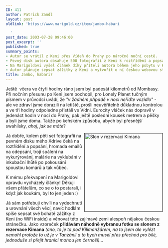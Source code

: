 ```yaml
---
ID: 411
author: Patrick Zandl
layout: post
oldlink: 'https://www.marigold.cz/item/jambo-habari

  '
post_date: 2003-07-28 09:46:00
post_excerpt: ''
published: true
summary_points:
- Autor se vrátil z Keni přes Vídeň do Prahy po náročné noční cestě.
- Pevný disk autora obsahuje 500 fotografií z Keni k roztřídění a popsání.
- Na Marigoldovi vyšel článek díky příteli autora během jeho pobytu v Keni.
- Autor plánuje sepsat zážitky z Keni a vytvořit o ní českou webovou stránku.
title: Jambo, habari?
---
```


<p>
Ještě&#160; včera ve čtyři hodiny ráno jsem byl padesát kilometrů od Mombasy. Při nočním přesunu po Keni jsem pochopil, pro Lonely Planet tučným písmem v průvodci uvádí, že <EM>"v žádném případě v noci neřiďte vozidlo"</EM> - ale ve zdraví jsme dorazili na letiště, prošli neuvěřitelně důkladnou kontrolou a ve tři hodiny odpoledne přistáli ve Vídni. Eurocity vláček nás dopravil v jedenáct hodin v noci do Prahy, pak ještě poslední kousek metrem a pěšky a byli jsme doma. Takže po keňském způsobu, abych byl přesnější swahilsky, <EM>ahoj, jak se máte</EM>?</p>

<p>
<A href="/obrazek/slon-big.jpg" target=_blank><IMG alt="Slon v rezervaci Kimana" src="/wp-content/uploads/slon-small.jpg" width=250 align=right border=1></A>Já dobře, kolem pěti set fotografií na pevném disku mého Xdrive čeká na roztřídění a popsání, hromada emailů na odepsání, trojí spálení na vykurýrování, malárie na vyklubání v inkubační lhůtě po pokousání spoustou komárů&#160;a tak vůbec. </p>

<p>
K mému překvapení na Marigoldovi opravdu vycházely články! Děkuji všem přátelům, co se o to postarali, i když jak koukám, byl to jen jeden :)</p>

<p>
Já sám potřebuji chvíli na vydechnutí a urovnání všech věcí, navíc hodlám spíše sepsat své bohaté zážitky z Keni (no WiFi inside) a věnovat této zajímavé zemi alespoň nějakou českou stránečku. Jako vzoreček <STRONG>přidávám náhodně vybranou fotku se slonem z rezervace Kimana</STRONG> <EM>(ano, to je ta pod Kilimanžárem, na to jsem ale vylézt nemohl protože to už je v Tanzánii a to bych musel přes přechod pro bílé, jednoduše si přejít hranici mohou jen černoši)...</EM></p>